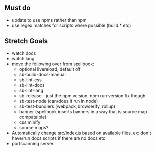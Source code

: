 ## Must do
* update to use npms rather than npm
* use regex matches for scripts where possible (build:* etc)

## Stretch Goals
* watch docs
* watch lang
* move the following over from spellbook:
  * optional livereload, default off
  * sb-build-docs-manual
  * sb-lint-css
  * sb-lint-docs
  * sb-lint-lang
  * sb-release - just the npm version, npm run version fix though
  * sb-test-node (can/does it run in node)
  * sb-test-bundlers (webpack, browserify, rollup)
  * banner (spellbook inserts banners in a way that is source map compataible)
  * css minify
  * source maps?
* Automatically change src/index.js based on available files. ex: don't have/run docs scripts if there are no docs etc
* portscanning server
